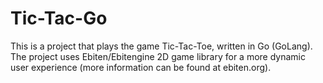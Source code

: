 # Tic-Tac-Go
This is a project that plays the game Tic-Tac-Toe, written in Go (GoLang). The project uses Ebiten/Ebitengine 2D game library for a more dynamic user experience (more information can be found at ebiten.org).
